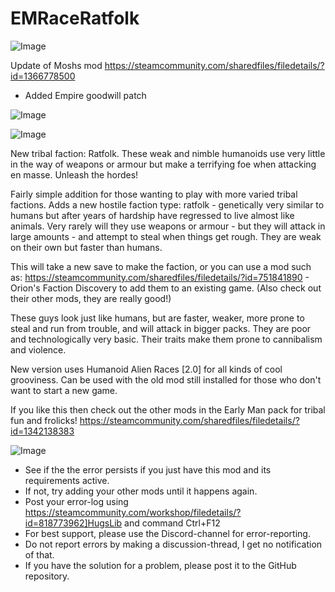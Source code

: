 # EMRaceRatfolk

![Image](https://i.imgur.com/WAEzk68.png)

Update of Moshs mod
https://steamcommunity.com/sharedfiles/filedetails/?id=1366778500

- Added Empire goodwill patch

![Image](https://i.imgur.com/7Gzt3Rg.png)

	
![Image](https://i.imgur.com/NOW7jU1.png)

New tribal faction: Ratfolk. These weak and nimble humanoids use very little in the way of weapons or armour but make a terrifying foe when attacking en masse. Unleash the hordes!

Fairly simple addition for those wanting to play with more varied tribal factions. Adds a new hostile faction type: ratfolk - genetically very similar to humans but after years of hardship have regressed to live almost like animals. Very rarely will they use weapons or armour - but they will attack in large amounts - and attempt to steal when things get rough. They are weak on their own but faster than humans.

This will take a new save to make the faction, or you can use a mod such as:
https://steamcommunity.com/sharedfiles/filedetails/?id=751841890 - Orion&apos;s Faction Discovery
to add them to an existing game. (Also check out their other mods, they are really good!)

These guys look just like humans, but are faster, weaker, more prone to steal and run from trouble, and will attack in bigger packs. They are poor and technologically very basic. Their traits make them prone to cannibalism and violence.

New version uses Humanoid Alien Races [2.0] for all kinds of cool grooviness.
Can be used with the old mod still installed for those who don&apos;t want to start a new game.


If you like this then check out the other mods in the Early Man pack for tribal fun and frolicks!
https://steamcommunity.com/sharedfiles/filedetails/?id=1342138383

![Image](https://i.imgur.com/Rs6T6cr.png)



-  See if the the error persists if you just have this mod and its requirements active.
-  If not, try adding your other mods until it happens again.
-  Post your error-log using https://steamcommunity.com/workshop/filedetails/?id=818773962]HugsLib and command Ctrl+F12
-  For best support, please use the Discord-channel for error-reporting.
-  Do not report errors by making a discussion-thread, I get no notification of that.
-  If you have the solution for a problem, please post it to the GitHub repository.



